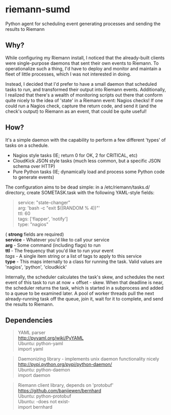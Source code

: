riemann-sumd
============

Python agent for scheduling event generating processes and sending the results to Riemann

Why?
----

While configuring my Riemann install, I noticed that the already-built clients were single-purpose daemons that sent their own events to Riemann. To operationalize such a thing, I'd have to deploy and monitor and maintain a fleet of little processes, which I was not interested in doing.

Instead, I decided that I'd prefer to have a small daemon that scheduled tasks to run, and transformed their output into Riemann events. Additionally, I realized that there's a wealth of monitoring scripts out there that conform quite nicely to the idea of 'state' in a Riemann event: Nagios checks! If one could run a Nagios check, capture the return code, and send it (and the check's output) to Riemann as an event, that could be quite useful!

How?
----

It's a simple daemon with the capability to perform a few different 'types' of tasks on a schedule.

- Nagios style tasks (IE; return 0 for OK, 2 for CRITICAL, etc)
- CloudKick JSON style tasks (much less common, but a specific JSON schema over HTTP)
- Pure Python tasks (IE; dynamically load and process some Python code to generate events)

The configuration aims to be dead simple: in a /etc/riemann/tasks.d/ directory, create SOMETASK.task with the following YAML-style fields:

> service: "state-changer"  
> arg: 'bash -c "exit $((RANDOM % 4))"'  
> ttl: 60  
> tags: ['flapper', 'notify']  
> type: "nagios"  

( **strong** fields are required)  
**service** - Whatever you'd like to call your service  
**arg** - Some command (including flags) to run  
**ttl** - The frequency that you'd like to run your event  
*tags* - A single item string or a list of tags to apply to this service  
**type** - This maps internally to a class for running the task. Valid values are 'nagios', 'python', 'cloudkick'  

Internally, the scheduler calculates the task's skew, and schedules the next event of this task to run at now + offset - skew. When that deadline is near, the scheduler returns the task, which is started in a subprocess and added to a queue to be examined later. A pool of worker threads pull the next already-running task off the queue, join it, wait for it to complete, and send the results to Riemann.

Dependencies
------------

> YAML parser  
> http://pyyaml.org/wiki/PyYAML  
> Ubuntu: python-yaml  
> import yaml  

> Daemonizing library - implements unix daemon functionality nicely  
> http://pypi.python.org/pypi/python-daemon/  
> Ubuntu: python-daemon  
> import daemon  

> Riemann client library, depends on 'protobuf'  
> https://github.com/banjiewen/bernhard  
> Ubuntu: python-protobuf  
> Ubuntu: -does not exist-  
> import bernhard  
